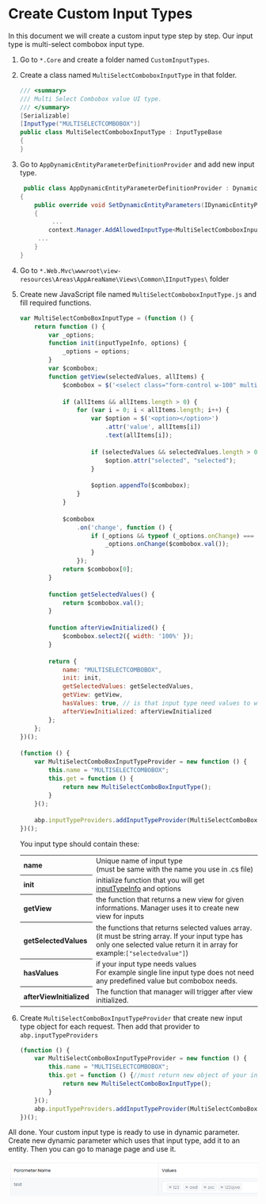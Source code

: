 # Create Custom Input Types

In this document we will create a custom input type step by step. Our input type is multi-select combobox input type.

1. Go to `*.Core` and create a folder named `CustomInputTypes`.

2. Create a class named `MultiSelectComboboxInputType` in that folder.

   ```csharp
   /// <summary>
   /// Multi Select Combobox value UI type.
   /// </summary>
   [Serializable]
   [InputType("MULTISELECTCOMBOBOX")]
   public class MultiSelectComboboxInputType : InputTypeBase
   { 
   }
   ```

3. Go to `AppDynamicEntityParameterDefinitionProvider` and add new input type.

   ```csharp
    public class AppDynamicEntityParameterDefinitionProvider : DynamicEntityParameterDefinitionProvider
   {
       public override void SetDynamicEntityParameters(IDynamicEntityParameterDefinitionContext context)
       {
          	...
           context.Manager.AddAllowedInputType<MultiSelectComboboxInputType>();
   		...
       }
   }
   ```

4. Go to `*.Web.Mvc\wwwroot\view-resources\Areas\AppAreaName\Views\Common\IInputTypes\` folder

5. Create new JavaScript file named `MultiSelectComboboxInputType.js` and fill required functions.

   ```javascript
   var MultiSelectComboBoxInputType = (function () {
       return function () {
           var _options;
           function init(inputTypeInfo, options) {
               _options = options;
           }
           var $combobox;
           function getView(selectedValues, allItems) {
               $combobox = $('<select class="form-control w-100" multiple/>');
   
               if (allItems && allItems.length > 0) {
                   for (var i = 0; i < allItems.length; i++) {
                       var $option = $('<option></option>')
                           .attr('value', allItems[i])
                           .text(allItems[i]);
   
                       if (selectedValues && selectedValues.length > 0 && selectedValues.indexOf(allItems[i]) !== -1) {
                           $option.attr("selected", "selected");
                       }
   
                       $option.appendTo($combobox);
                   }
               }
   
               $combobox
                   .on('change', function () {
                       if (_options && typeof (_options.onChange) === "function") {
                           _options.onChange($combobox.val());
                       }
                   });
               return $combobox[0];
           }
   
           function getSelectedValues() {
               return $combobox.val();
           }
   
           function afterViewInitialized() {
               $combobox.select2({ width: '100%' });
           }
   
           return {
               name: "MULTISELECTCOMBOBOX",
               init: init,
               getSelectedValues: getSelectedValues,
               getView: getView,
               hasValues: true, // is that input type need values to work. For example dropdown need values to select.
               afterViewInitialized: afterViewInitialized
           };
       };
   })();
   
   (function () {
       var MultiSelectComboBoxInputTypeProvider = new function () {
           this.name = "MULTISELECTCOMBOBOX";
           this.get = function () {
               return new MultiSelectComboBoxInputType();
           }
       }();
   
       abp.inputTypeProviders.addInputTypeProvider(MultiSelectComboBoxInputTypeProvider);
   })();
   ```

   You input type should contain these:

   <table>
       <tbody>
           <tr>
               <th>name</th>
               <td>Unique name of input type <br/>(must be same with the name you use in .cs file)</td>
           </tr>
            <tr>
               <th>init</th>
               <td>initialize function that you will get <br/><a href="https://github.com/aspnetboilerplate/aspnetboilerplate/blob/dev/src/Abp/UI/Inputs/IInputType.cs">inputTypeInfo</a> and options</td>
           </tr>
             <tr>
               <th>getView</th>
               <td>the function that returns a new view for given informations. Manager uses it to create new view for inputs</td>
           </tr>
            <tr>
               <th>getSelectedValues</th>
               <td>the functions that returns selected values array.<br/> (it must be string array. If your input type has only one selected value return it in array for example:<code>["selectedvalue"]</code>)</td>
           </tr>
           <tr>
               <th>hasValues</th>
               <td>if your input type needs values <br/> For example single line input type does not need any predefined value but combobox needs.</td>
           </tr>
       <tr>
           <th>afterViewInitialized</th>
           <td>The function that manager will trigger after view initialized.</td>
       </tr>
   </tbody>
   </table>

6. Create `MultiSelectComboBoxInputTypeProvider` that create new input type object for each request. Then add that provider to `abp.inputTypeProviders`

   ```javascript
   (function () {
       var MultiSelectComboBoxInputTypeProvider = new function () {
           this.name = "MULTISELECTCOMBOBOX";
           this.get = function () {//must return new object of your input type
               return new MultiSelectComboBoxInputType();
           }
       }();
       abp.inputTypeProviders.addInputTypeProvider(MultiSelectComboBoxInputTypeProvider);//add your input type provider to abp.inputTypeProviders
   })();
   ```

All done. Your custom input type is ready to use in dynamic parameter. Create new dynamic parameter which uses that input type, add it to an entity. Then you can go to manage page and use it. 

![custom-input-type-multi-select-combobox-mvc](images/custom-input-type-multi-select-combobox-mvc.png)
